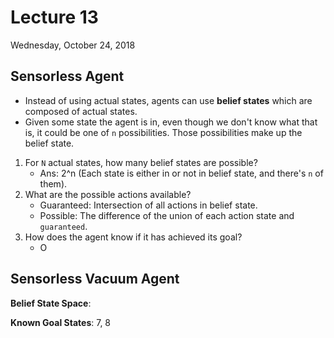 # Lecture 13
Wednesday, October 24, 2018

## Sensorless Agent
- Instead of using actual states, agents can use **belief states** which are composed of actual states.
- Given some state the agent is in, even though we don't know what that is, it could be one of `n` possibilities. Those possibilities make up the belief state.

1. For `N` actual states, how many belief states are possible? 
    - Ans: 2^n (Each state is either in or not in belief state, and there's `n` of them).
2. What are the possible actions available?
    - Guaranteed: Intersection of all actions in belief state.
    - Possible: The difference of the union of each action state and `guaranteed`.
3. How does the agent know if it has achieved its goal?
    - O

## Sensorless Vacuum Agent
**Belief State Space**: 

**Known Goal States**: 7, 8
